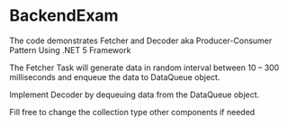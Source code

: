 ﻿# BackendExam


The code demonstrates Fetcher and Decoder aka Producer-Consumer Pattern
Using .NET 5 Framework

The Fetcher Task will generate data in random interval between 10 – 300 milliseconds and enqueue the data to DataQueue object.

Implement Decoder by dequeuing data from the DataQueue object.

Fill free to change the collection type other components if needed

